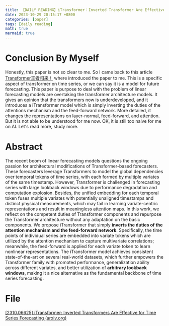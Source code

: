 ```yaml
---
title: 【DAILY READING】iTransformer：Inverted Transformer Are Effective for Time Series Forecasting
date: 2023-10-29 20:15:17 +0800
categories: [paper]
tags: [daily reading]
math: true
mermaid: true
---
```



# Conclusion By Myself
Honestly, this paper is not so clear to me. So I came back to this article [Transformer王者归来！](https://mp.weixin.qq.com/s/74AXbvgtpgtlCbqeM1GRgg) where introduced the paper to me.
This is a specific aspect of transformer on time series, or we can say it is a model for future forecasting. This paper is purpose to deal with the problem of linear forecasting models are overtaking the transformer architecture models. 
It gives an opinion that the transformers now is underdeveloped, and it introduces a iTransformer model which is simply inverting the duties of the attentions mechanism and the feed-forward network.
More detailed, it changes the representations on layer-normal, feed-forward, and attention. But it is not able to be understood for me now. OK, it is still too naive for me on AI. Let's read more, study more.
# Abstract
The recent boom of linear forecasting models questions the ongoing passion for architectural modifications of Transformer-based forecasters.
These forecasters leverage Transformers to model the global dependencies over temporal tokens of time series, with each formed by multiple variates of the same timestamp.
However, Transformer is challenged in forecasting series with large lookback windows due to performance degradation and computation explosion.
Besides, the unified embedding for each temporal token fuses multiple variates with potentially unaligned timestamps and distinct physical measurements, which may fail in learning variate-centric representations and result in meaningless attention maps.
In this work, we reflect on the competent duties of Transformer components and repurpose the Transformer architecture without any adaptation on the basic components.
We propose iTransformer that simply **inverts the duties of the attention mechanism and the feed-forward network**.
Specifically, the time points of individual series are embedded into variate tokens which are utilized by the attention mechanism to capture multivariate correlations; meanwhile, the feed-forward is applied for each variate token to learn nonlinear representations.
The iTransformer model achieves consistent state-of-the-art on several real-world datasets, which further empowers the Transformer family with promoted performance, generalization ability across different variates, and better utilization of **arbitrary lookback windows**, making it a nice alternative as the fundamental backbone of time series forecasting.
# File
[[2310.06625] iTransformer: Inverted Transformers Are Effective for Time Series Forecasting (arxiv.org)](https://arxiv.org/abs/2310.06625) 